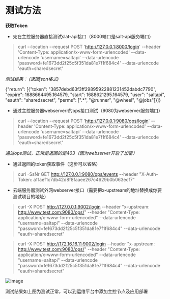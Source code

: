 # 测试方法

**获取Token**  

+ 先在主控服务器直接测试slat-api接口（8000端口是salt-api服务端口）  

> curl --location --request POST 'http://127.0.0.1:8000/login' --header 'Content-Type: application/x-www-form-urlencoded' --data-urlencode 'username=saltapi' --data-urlencode 'password=fe1673dd2f25c5f351da81e7f1f684c4' --data-urlencode 'eauth=sharedsecret'
  
*测试结果： (返回json格式)*  

{"return": [{"token": "3857debd63f3ff29895922881231452dabdc7790", "expire": 1688664495.164579, "start": 1688621295.164579, "user": "saltapi", "eauth": "sharedsecret", "perms": [".*", "@runner", "@wheel", "@jobs"]}]}

+ 通过主控服务器webserverr的ops接口测试（9080为webserver服务端口）  

> curl --location --request POST 'http://127.0.0.1:9080/ops/login' --header 'Content-Type: application/x-www-form-urlencoded' --data-urlencode 'username=saltapi' --data-urlencode 'password=fe1673dd2f25c5f351da81e7f1f684c4' --data-urlencode 'eauth=sharedsecret'  

 *通过ops测试，正常是返回的是403（因为webserver开启了加密）*

+ 通过返回的token获取事件（这步可以省略）  
  
>curl -SsNr GET http://127.0.0.1:9080/ops/events --header "X-Auth-Token: a11aef1c7db42d8f8faaee267c4629b0b063ecf7"


  
+ 云端服务器测试外网webserver接口（需要把x-upstream的地址替换成你要测试项目的地址）
  
> curl -X POST http://127.0.0.1:9002/login --header "x-upstream: http://www.test.com:9080/ops/" --header "Content-Type: application/x-www-form-urlencoded" --data-urlencode "username=saltapi" --data-urlencode "password=fe1673dd2f25c5f351da81e7f1f684c4" --data-urlencode "eauth=sharedsecret"

> curl -X POST http://172.16.16.11:9002/login --header "x-upstream: http://www.test.com:9080/ops/" --header "Content-Type: application/x-www-form-urlencoded" --data-urlencode "username=saltapi" --data-urlencode "password=fe1673dd2f25c5f351da81e7f1f684c4" --data-urlencode "eauth=sharedsecret"

![image](https://github.com/bevis126/Yhop-api-test/assets/27944125/db9848ac-6c73-4959-8ba0-8a62b91a620d)

测试结果如上图为测试正常，可以到运维平台中添加主控节点及应用部署
